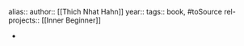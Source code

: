 alias::
author:: [[Thich Nhat Hahn]]
year::
tags:: book, #toSource
rel-projects:: [[Inner Beginner]]


-
